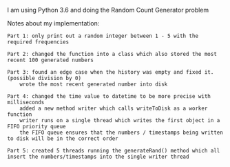 I am using Python 3.6 and doing the Random Count Generator problem

Notes about my implementation:

	Part 1: only print out a random integer between 1 - 5 with the required frequencies

	Part 2: changed the function into a class which also stored the most recent 100 generated numbers

	Part 3: found an edge case when the history was empty and fixed it.(possible division by 0)
		wrote the most recent generated number into disk

	Part 4: changed the time value to datetime to be more precise with milliseconds
		added a new method writer which calls writeToDisk as a worker function
		writer runs on a single thread which writes the first object in a FIFO priority queue
		the FIFO queue ensures that the numbers / timestamps being written to disk will be in the correct order

	Part 5: created 5 threads running the generateRand() method which all insert the numbers/timestamps into the single writer thread
